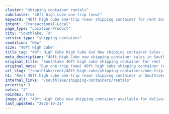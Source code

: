 ```yaml
---
cluster: "shipping container rentals"
subcluster: "40ft high cube one-trip (new)"
keyword: "40ft high cube one-trip (new) shipping container for rent Southlake, TX"
intent: "Transactional-Local"
page_type: "Location-Product"
city: "Southlake, TX"
service_type: "shipping container"
condition: "New"
size: "40ft High Cube"
title_tag: "40ft High Cube High Cube Gsd New shipping container Sales in Southlake | LC Container"
meta_description: "40ft High Cube new shipping container sales in Southlake. High cube containers with extra height. Fast delivery, competitive pricing. Serving shipping containers area. Quote ID: BMY. Call (214) 524-4168 for your free quote today."
original_title: "Southlake 40ft high cube shipping container for rent | LC"
original_meta: "Buy one-trip (new) 40ft high cube shipping container rent with local delivery in Southlake, TX. LC Container — local Since 2003. Request a fast quote today."
url_slug: "/southlake/rent/40ft-high-cube/shipping-containers/one-trip-new"
h1: "Rent 40ft high cube one-trip (new) shipping container in Southlake"
internal_links: "/southlake/shipping-containers/rentals"
priority: 3
notes: "2"
noindex: true
image_alt: "40ft High Cube new shipping container available for delivery in Southlake"
last_updated: "2025-10-21"
---
```


<!-- TODO: Add unique city/inventory copy, images, and internal links here. -->

